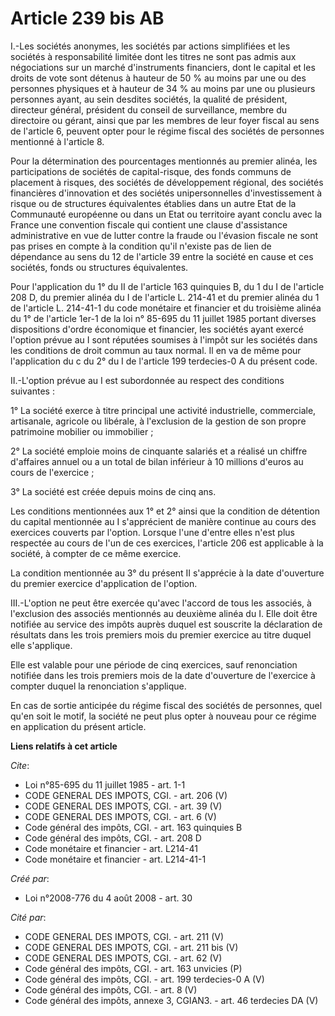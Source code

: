 # Article 239 bis AB

I.-Les sociétés anonymes, les sociétés par actions simplifiées et les sociétés à responsabilité limitée dont les titres ne
sont pas admis aux négociations sur un marché d'instruments financiers, dont le capital et les droits de vote sont détenus à
hauteur de 50 % au moins par une ou des personnes physiques et à hauteur de 34 % au moins par une ou plusieurs personnes
ayant, au sein desdites sociétés, la qualité de président, directeur général, président du conseil de surveillance, membre du
directoire ou gérant, ainsi que par les membres de leur foyer fiscal au sens de l'article 6, peuvent opter pour le régime
fiscal des sociétés de personnes mentionné à l'article 8. 

Pour la détermination des pourcentages mentionnés au premier alinéa, les participations de sociétés de capital-risque, des
fonds communs de placement à risques, des sociétés de développement régional, des sociétés financières d'innovation et des
sociétés unipersonnelles d'investissement à risque ou de structures équivalentes établies dans un autre Etat de la Communauté
européenne ou dans un Etat ou territoire ayant conclu avec la France une convention fiscale qui contient une clause
d'assistance administrative en vue de lutter contre la fraude ou l'évasion fiscale ne sont pas prises en compte à la
condition qu'il n'existe pas de lien de dépendance au sens du 12 de l'article 39 entre la société en cause et ces sociétés,
fonds ou structures équivalentes. 

Pour l'application du 1° du II de l'article 163 quinquies B, du 1 du I de l'article 208 D, du premier alinéa du I de
l'article L. 214-41 et du premier alinéa du 1 de l'article L. 214-41-1 du code monétaire et financier et du troisième alinéa
du 1° de l'article 1er-1 de la loi n° 85-695 du 11 juillet 1985 portant diverses dispositions d'ordre économique et
financier, les sociétés ayant exercé l'option prévue au I sont réputées soumises à l'impôt sur les sociétés dans les
conditions de droit commun au taux normal. Il en va de même pour l'application du c du 2° du I de l'article 199 terdecies-0 A
du présent code. 

II.-L'option prévue au I est subordonnée au respect des conditions suivantes : 

1° La société exerce à titre principal une activité industrielle, commerciale, artisanale, agricole ou libérale, à
l'exclusion de la gestion de son propre patrimoine mobilier ou immobilier ; 

2° La société emploie moins de cinquante salariés et a réalisé un chiffre d'affaires annuel ou a un total de bilan inférieur
à 10 millions d'euros au cours de l'exercice ; 

3° La société est créée depuis moins de cinq ans. 

Les conditions mentionnées aux 1° et 2° ainsi que la condition de détention du capital mentionnée au I s'apprécient de
manière continue au cours des exercices couverts par l'option. Lorsque l'une d'entre elles n'est plus respectée au cours de
l'un de ces exercices, l'article 206 est applicable à la société, à compter de ce même exercice. 

La condition mentionnée au 3° du présent II s'apprécie à la date d'ouverture du premier exercice d'application de l'option. 

III.-L'option ne peut être exercée qu'avec l'accord de tous les associés, à l'exclusion des associés mentionnés au deuxième
alinéa du I. Elle doit être notifiée au service des impôts auprès duquel est souscrite la déclaration de résultats dans les
trois premiers mois du premier exercice au titre duquel elle s'applique. 

Elle est valable pour une période de cinq exercices, sauf renonciation notifiée dans les trois premiers mois de la date
d'ouverture de l'exercice à compter duquel la renonciation s'applique. 

En cas de sortie anticipée du régime fiscal des sociétés de personnes, quel qu'en soit le motif, la société ne peut plus
opter à nouveau pour ce régime en application du présent article.

**Liens relatifs à cet article**

_Cite_:

  - Loi n°85-695 du 11 juillet 1985 - art. 1-1
  - CODE GENERAL DES IMPOTS, CGI. - art. 206 (V)
  - CODE GENERAL DES IMPOTS, CGI. - art. 39 (V)
  - CODE GENERAL DES IMPOTS, CGI. - art. 6 (V)
  - Code général des impôts, CGI. - art. 163 quinquies B
  - Code général des impôts, CGI. - art. 208 D
  - Code monétaire et financier - art. L214-41
  - Code monétaire et financier - art. L214-41-1

_Créé par_:

  - Loi n°2008-776 du 4 août 2008 - art. 30

_Cité par_:

  - CODE GENERAL DES IMPOTS, CGI. - art. 211 (V)
  - CODE GENERAL DES IMPOTS, CGI. - art. 211 bis (V)
  - CODE GENERAL DES IMPOTS, CGI. - art. 62 (V)
  - Code général des impôts, CGI. - art. 163 unvicies (P)
  - Code général des impôts, CGI. - art. 199 terdecies-0 A (V)
  - Code général des impôts, CGI. - art. 8 (V)
  - Code général des impôts, annexe 3, CGIAN3. - art. 46 terdecies DA (V)
